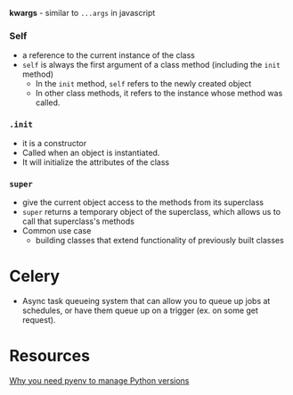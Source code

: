 
**kwargs** - similar to `...args` in javascript

### Self
- a reference to the current instance of the class
- `self` is always the first argument of a class method (including the `init` method)
    - In the `init` method, `self` refers to the newly created object
    - In other class methods, it refers to the instance whose method was called.

### `.init`
- it is a constructor
- Called when an object is instantiated.
- It will initialize the attributes of the class

### `super`
- give the current object access to the methods from its superclass
- `super` returns a temporary object of the superclass, which allows us to call that superclass's methods
- Common use case
    - building classes that extend functionality of previously built classes
  
# Celery
- Async task queueing system that can allow you to queue up jobs at schedules, or have them queue up on a trigger (ex. on some get request).

# Resources
[Why you need pyenv to manage Python versions](https://realpython.com/intro-to-pyenv/)